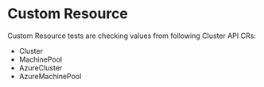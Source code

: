 # Custom Resource

Custom Resource tests are checking values from following Cluster API CRs:
- Cluster
- MachinePool
- AzureCluster
- AzureMachinePool
